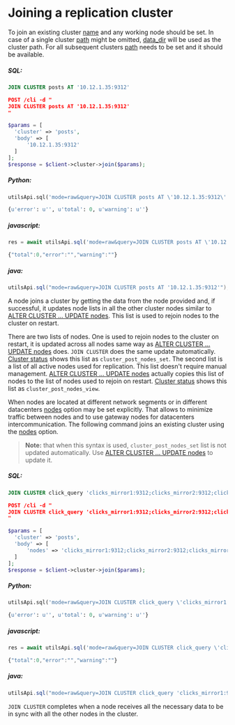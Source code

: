 # Joining a replication cluster 

<!-- example joining a replication cluster  1 -->
To join an existing cluster [name](../../Creating_a_cluster/Setting_up_replication/Setting_up_replication.md#Replication-cluster) and any working node should be set. In case of a single  cluster [path](../../Creating_a_cluster/Setting_up_replication/Setting_up_replication.md#Replication-cluster) might be omitted, [data_dir](../../Server_settings/Searchd.md#data_dir) will be used as the cluster path. For all subsequent clusters [path](../../Creating_a_cluster/Setting_up_replication/Setting_up_replication.md#Replication-cluster) needs to be set and it should be available.


<!-- intro -->
##### SQL:

<!-- request SQL -->

```sql
JOIN CLUSTER posts AT '10.12.1.35:9312'
```

<!-- request HTTP -->

```json
POST /cli -d "
JOIN CLUSTER posts AT '10.12.1.35:9312'
"
```

<!-- request PHP -->

```php
$params = [
  'cluster' => 'posts',
  'body' => [
      '10.12.1.35:9312'
  ]
];
$response = $client->cluster->join($params);
```
<!-- intro -->
##### Python:

<!-- request Python -->

```python
utilsApi.sql('mode=raw&query=JOIN CLUSTER posts AT \'10.12.1.35:9312\'')
```

<!-- response Python -->
```python
{u'error': u'', u'total': 0, u'warning': u''}
```
<!-- intro -->
##### javascript:

<!-- request javascript -->

```javascript
res = await utilsApi.sql('mode=raw&query=JOIN CLUSTER posts AT \'10.12.1.35:9312\'');
```

<!-- response javascript -->
```javascript
{"total":0,"error":"","warning":""}
```

<!-- intro -->
##### java:

<!-- request Java -->

```java
utilsApi.sql("mode=raw&query=JOIN CLUSTER posts AT '10.12.1.35:9312'");
```
<!-- end -->


A node joins a cluster by getting the data from the node provided and, if successful, it updates node lists in all the other cluster nodes similar to [ALTER CLUSTER ... UPDATE nodes](../../Creating_a_cluster/Setting_up_replication/Managing_replication_nodes.md). This list is used to rejoin nodes to the cluster on restart.

There are two lists of nodes. One is used to rejoin nodes to the cluster  on restart, it is updated across all nodes same way as [ALTER CLUSTER ... UPDATE nodes](../../Creating_a_cluster/Setting_up_replication/Managing_replication_nodes.md) does. `JOIN CLUSTER` does the same update automatically. [Cluster status](../../Creating_a_cluster/Setting_up_replication/Replication_cluster_status.md) shows this list as `cluster_post_nodes_set`. The second list is a list of all active nodes used for replication. This list doesn't require manual management. [ALTER CLUSTER ... UPDATE nodes](../../Creating_a_cluster/Setting_up_replication/Managing_replication_nodes.md) actually copies this list of nodes to the list of nodes used to rejoin on restart. [Cluster status](../../Creating_a_cluster/Setting_up_replication/Replication_cluster_status.md) shows this list as `cluster_post_nodes_view`.

<!-- example joining a replication cluster  2 -->
When nodes are located at different network segments or in different datacenters [nodes](../../Creating_a_cluster/Setting_up_replication/Setting_up_replication.md#Replication-cluster) option may be set explicitly. That allows to minimize traffic between nodes and to use gateway nodes for datacenters intercommunication. The following command joins an existing cluster using the [nodes](../../Creating_a_cluster/Setting_up_replication/Setting_up_replication.md#Replication-cluster) option.

> **Note:** that when this syntax is used, `cluster_post_nodes_set` list is not updated automatically. Use [ALTER CLUSTER ... UPDATE nodes](../../Creating_a_cluster/Setting_up_replication/Managing_replication_nodes.md) to update it.


<!-- intro -->
##### SQL:

<!-- request SQL -->

```sql
JOIN CLUSTER click_query 'clicks_mirror1:9312;clicks_mirror2:9312;clicks_mirror3:9312' as nodes
```

<!-- request HTTP -->

```json
POST /cli -d "
JOIN CLUSTER click_query 'clicks_mirror1:9312;clicks_mirror2:9312;clicks_mirror3:9312' as nodes
"
```

<!-- request PHP -->

```php
$params = [
  'cluster' => 'posts',
  'body' => [
      'nodes' => 'clicks_mirror1:9312;clicks_mirror2:9312;clicks_mirror3:9312'
  ]
];
$response = $client->cluster->join($params);
```
<!-- intro -->
##### Python:

<!-- request Python -->

```python
utilsApi.sql('mode=raw&query=JOIN CLUSTER click_query \'clicks_mirror1:9312;clicks_mirror2:9312;clicks_mirror3:9312\' as nodes')
```

<!-- response Python -->
```python
{u'error': u'', u'total': 0, u'warning': u''}
```
<!-- intro -->
##### javascript:

<!-- request javascript -->

```javascript
res = await utilsApi.sql('mode=raw&query=JOIN CLUSTER click_query \'clicks_mirror1:9312;clicks_mirror2:9312;clicks_mirror3:9312\' as nodes');
```

<!-- response javascript -->
```javascript
{"total":0,"error":"","warning":""}
```

<!-- intro -->
##### java:

<!-- request Java -->

```java
utilsApi.sql("mode=raw&query=JOIN CLUSTER click_query 'clicks_mirror1:9312;clicks_mirror2:9312;clicks_mirror3:9312' as nodes");
```
<!-- end -->

`JOIN CLUSTER` completes when a node receives all the necessary data to be in sync with all the other nodes in the cluster.

